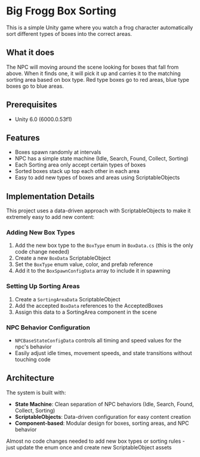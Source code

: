 # Big Frogg Box Sorting

This is a simple Unity game where you watch a frog character automatically sort different types of boxes into the correct areas.

## What it does

The NPC will moving around the scene looking for boxes that fall from above. When it finds one, it will pick it up and carries it to the matching sorting area based on box type. Red type boxes go to red areas, blue type boxes go to blue areas.

## Prerequisites

- Unity 6.0 (6000.0.53f1)

## Features

- Boxes spawn randomly at intervals
- NPC has a simple state machine (Idle, Search, Found, Collect, Sorting)
- Each Sorting area only accept certain types of boxes
- Sorted boxes stack up top each other in each area
- Easy to add new types of boxes and areas using ScriptableObjects

## Implementation Details

This project uses a data-driven approach with ScriptableObjects to make it extremely easy to add new content:

### Adding New Box Types

1. Add the new box type to the `BoxType` enum in `BoxData.cs` (this is the only code change needed)
2. Create a new `BoxData` ScriptableObject
3. Set the `BoxType` enum value, color, and prefab reference
4. Add it to the `BoxSpawnConfigData` array to include it in spawning

### Setting Up Sorting Areas

1. Create a `SortingAreaData` ScriptableObject
2. Add the accepted `BoxData` references to the AcceptedBoxes
3. Assign this data to a SortingArea component in the scene

### NPC Behavior Configuration

- `NPCBaseStateConfigData` controls all timing and speed values for the npc's behavior
- Easily adjust idle times, movement speeds, and state transitions without touching code

## Architecture

The system is built with:

- **State Machine**: Clean separation of NPC behaviors (Idle, Search, Found, Collect, Sorting)
- **ScriptableObjects**: Data-driven configuration for easy content creation
- **Component-based**: Modular design for boxes, sorting areas, and NPC behavior

Almost no code changes needed to add new box types or sorting rules - just update the enum once and create new ScriptableObject assets
